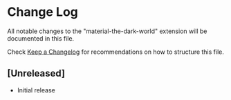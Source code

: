 # Change Log

All notable changes to the "material-the-dark-world" extension will be documented in this file.

Check [Keep a Changelog](http://keepachangelog.com/) for recommendations on how to structure this file.

## [Unreleased]

- Initial release
